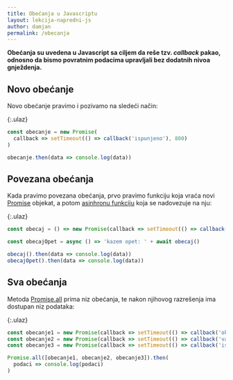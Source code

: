 ```yaml
---
title: Obećanja u Javascriptu
layout: lekcija-napredni-js
author: damjan
permalink: /obecanja
---
```


**Obećanja su uvedena u Javascript sa ciljem da reše tzv. *callback* pakao, odnosno da bismo povratnim podacima upravljali bez dodatnih nivoa gnježdenja.**

## Novo obećanje

Novo obećanje pravimo i pozivamo na sledeći način:

{:.ulaz}
```js
const obecanje = new Promise(
  callback => setTimeout(() => callback('ispunjeno'), 800)
)

obecanje.then(data => console.log(data))
```

## Povezana obećanja

Kada pravimo povezana obećanja, prvo pravimo funkciju koja vraća novi [Promise](https://developer.mozilla.org/en-US/docs/Web/JavaScript/Reference/Global_Objects/Promise) objekat, a potom [asinhronu funkciju](https://developer.mozilla.org/en-US/docs/Web/JavaScript/Reference/Statements/async_function) koja se nadovezuje na nju:

{:.ulaz}
```js
const obecaj = () => new Promise(callback => setTimeout(() => callback('ispunjeno'), 800))

const obecajOpet = async () => 'kazem opet: ' + await obecaj()

obecaj().then(data => console.log(data))
obecajOpet().then(data => console.log(data))
```

## Sva obećanja

Metoda [Promise.all](https://developer.mozilla.org/en-US/docs/Web/JavaScript/Reference/Global_Objects/Promise/all) prima niz obećanja, te nakon njihovog razrešenja ima dostupan niz podataka:

{:.ulaz}
```js
const obecanje1 = new Promise(callback => setTimeout(() => callback('ok'), 800))
const obecanje2 = new Promise(callback => setTimeout(() => callback('vazi'), 400))
const obecanje3 = new Promise(callback => setTimeout(() => callback('ispunjeno'), 200))

Promise.all([obecanje1, obecanje2, obecanje3]).then(
  podaci => console.log(podaci)
)
```
